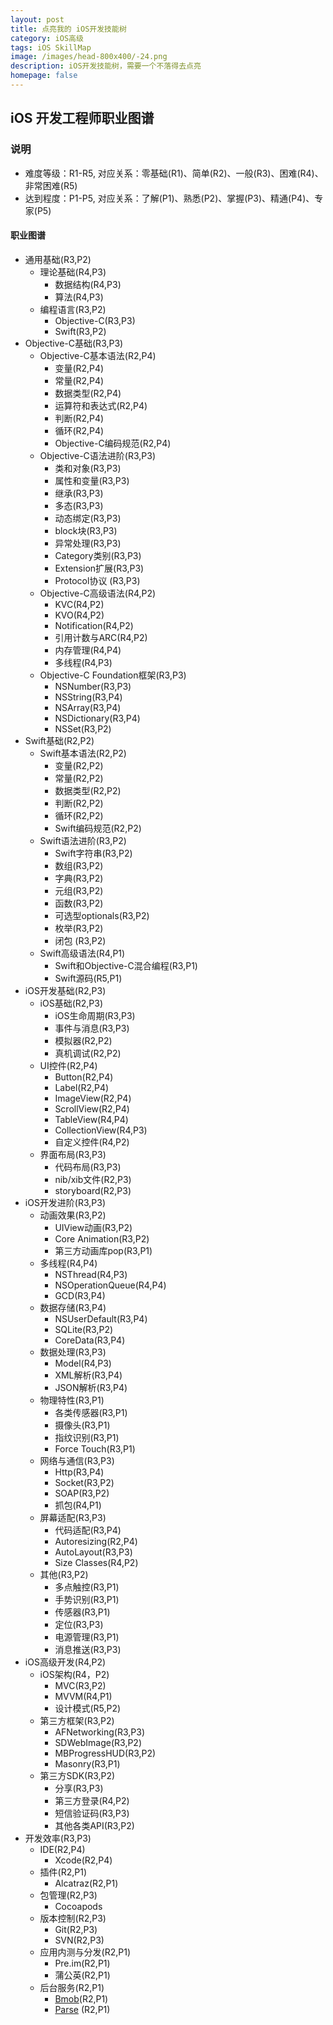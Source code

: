 ```yaml
---
layout: post
title: 点亮我的 iOS开发技能树
category: iOS高级
tags: iOS SkillMap
image: /images/head-800x400/-24.png
description: iOS开发技能树，需要一个不落得去点亮
homepage: false
---
```


## iOS 开发工程师职业图谱

### 说明

- 难度等级：R1-R5, 对应关系：零基础(R1)、简单(R2)、一般(R3)、困难(R4)、非常困难(R5)
- 达到程度：P1-P5, 对应关系：了解(P1)、熟悉(P2)、掌握(P3)、精通(P4)、专家(P5)

#### 职业图谱

- 通用基础(R3,P2)
  - 理论基础(R4,P3)
     - 数据结构(R4,P3)
     - 算法(R4,P3)
  - 编程语言(R3,P2)
     - Objective-C(R3,P3)
     - Swift(R3,P2)
- Objective-C基础(R3,P3)
  - Objective-C基本语法(R2,P4)
     - 变量(R2,P4)
     - 常量(R2,P4)
     - 数据类型(R2,P4)
     - 运算符和表达式(R2,P4)
     - 判断(R2,P4)
     - 循环(R2,P4)
     - Objective-C编码规范(R2,P4)
  - Objective-C语法进阶(R3,P3)
     - 类和对象(R3,P3)
     - 属性和变量(R3,P3)
     - 继承(R3,P3)
     - 多态(R3,P3)
     - 动态绑定(R3,P3)
     - block块(R3,P3)
     - 异常处理(R3,P3)
     - Category类别(R3,P3)
     - Extension扩展(R3,P3)
     - Protocol协议 (R3,P3)
  - Objective-C高级语法(R4,P2)
     - KVC(R4,P2)
     - KVO(R4,P2)
     - Notification(R4,P2)
     - 引用计数与ARC(R4,P2)
     - 内存管理(R4,P4)
     - 多线程(R4,P3)
  - Objective-C Foundation框架(R3,P3)
     - NSNumber(R3,P3)
     - NSString(R3,P4)
     - NSArray(R3,P4)
     - NSDictionary(R3,P4)
     - NSSet(R3,P2)
- Swift基础(R2,P2)
   - Swift基本语法(R2,P2)
     - 变量(R2,P2)
     - 常量(R2,P2)
     - 数据类型(R2,P2)
     - 判断(R2,P2)
     - 循环(R2,P2)
     - Swift编码规范(R2,P2)
   - Swift语法进阶(R3,P2)
     - Swift字符串(R3,P2)
     - 数组(R3,P2)
     - 字典(R3,P2)
     - 元组(R3,P2)
     - 函数(R3,P2)
     - 可选型optionals(R3,P2)
     - 枚举(R3,P2)
     - 闭包 (R3,P2)
   - Swift高级语法(R4,P1)
     - Swift和Objective-C混合编程(R3,P1)
     - Swift源码(R5,P1)
- iOS开发基础(R2,P3)
  - iOS基础(R2,P3)
     - iOS生命周期(R3,P3)
     - 事件与消息(R3,P3)
     - 模拟器(R2,P2)
     - 真机调试(R2,P2)
  - UI控件(R2,P4)
     - Button(R2,P4)
     - Label(R2,P4)
     - ImageView(R2,P4)
     - ScrollView(R2,P4)
     - TableView(R4,P4)
     - CollectionView(R4,P3)
     - 自定义控件(R4,P2)
  - 界面布局(R3,P3)
     - 代码布局(R3,P3)
     - nib/xib文件(R2,P3)
     - storyboard(R2,P3)
- iOS开发进阶(R3,P3)
  - 动画效果(R3,P2)
     - UIView动画(R3,P2)
     - Core Animation(R3,P2)
     - 第三方动画库pop(R3,P1)
  - 多线程(R4,P4)
     - NSThread(R4,P3)
     - NSOperationQueue(R4,P4)
     - GCD(R3,P4)   
  - 数据存储(R3,P4)
     - NSUserDefault(R3,P4)
     - SQLite(R3,P2)
     - CoreData(R3,P4)
  - 数据处理(R3,P3)
     - Model(R4,P3)
     - XML解析(R3,P4)
     - JSON解析(R3,P4)
  - 物理特性(R3,P1)
     - 各类传感器(R3,P1)
     - 摄像头(R3,P1)
     - 指纹识别(R3,P1)
     - Force Touch(R3,P1)
  - 网络与通信(R3,P3)
     - Http(R3,P4)
     - Socket(R3,P2)
     - SOAP(R3,P2)
     - 抓包(R4,P1)
  - 屏幕适配(R3,P3)
     - 代码适配(R3,P4)
     - Autoresizing(R2,P4)
     - AutoLayout(R3,P3)
     - Size Classes(R4,P2)    
  - 其他(R3,P2) 
     - 多点触控(R3,P1)
     - 手势识别(R3,P1)
     - 传感器(R3,P1)
     - 定位(R3,P3)
     - 电源管理(R3,P1)
     - 消息推送(R3,P3)  
- iOS高级开发(R4,P2)
  - iOS架构(R4，P2)
    - MVC(R3,P2)
    - MVVM(R4,P1) 
    - 设计模式(R5,P2)
  - 第三方框架(R3,P2)
    - AFNetworking(R3,P3)
    - SDWebImage(R3,P2)
    - MBProgressHUD(R3,P2)
    - Masonry(R3,P1)     
  - 第三方SDK(R3,P2)
    - 分享(R3,P3)
    - 第三方登录(R4,P2)
    - 短信验证码(R3,P3)    
    - 其他各类API(R3,P2)
- 开发效率(R3,P3)
  - IDE(R2,P4)
     - Xcode(R2,P4)
  - 插件(R2,P1)
     - Alcatraz(R2,P1)     
  - 包管理(R2,P3)
     - Cocoapods   
  - 版本控制(R2,P3)
     - Git(R2,P3)
     - SVN(R2,P3)
  - 应用内测与分发(R2,P1)
     - Pre.im(R2,P1)
     - 蒲公英(R2,P1)
  - 后台服务(R2,P1)
     - [Bmob](http://www.bmob.cn/)(R2,P1)
     - [Parse](http://www.parse.com/) (R2,P1)     